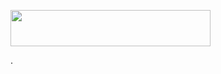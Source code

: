<p align="left"><a href="https://heroku.com/deploy?template=https://github.com/coderparv/huu"> <img src="https://img.shields.io/badge/Deploy%20To%20Heroku-white?style=for-the-badge&logo=heroku" width="320" height="58.45"/></a></p>
.
